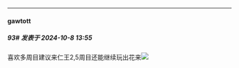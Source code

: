 ﻿
*****

####  gawtott  
##### 93#       发表于 2024-10-8 13:55

喜欢多周目建议来仁王2,5周目还能继续玩出花来<img src="https://static.saraba1st.com/image/smiley/face2017/067.png" referrerpolicy="no-referrer">

